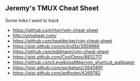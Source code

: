 Jeremy's TMUX Cheat Sheet
----------------------


Some links I want to track
* https://github.com/rtorr/vim-cheat-sheet
* http://vimsheet.com/
* https://github.com/twaldecker/vim-cheat-sheet
* https://gist.github.com/m3nd3s/3959966
* https://github.com/eddmann/vim-cheat-sheet
* https://gist.github.com/CoolOppo/8832717
* https://github.com/LevelbossMike/vim_shortcut_wallpaper
* https://gist.github.com/socketwiz/2645891
* https://gist.github.com/jedfoster/4269782

